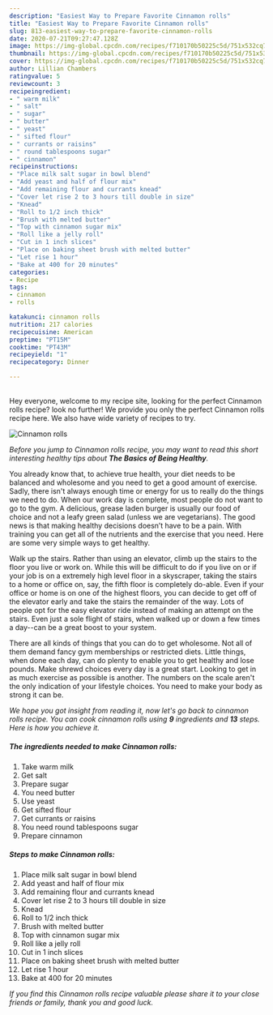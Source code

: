 ```yaml
---
description: "Easiest Way to Prepare Favorite Cinnamon rolls"
title: "Easiest Way to Prepare Favorite Cinnamon rolls"
slug: 813-easiest-way-to-prepare-favorite-cinnamon-rolls
date: 2020-07-21T09:27:47.128Z
image: https://img-global.cpcdn.com/recipes/f710170b50225c5d/751x532cq70/cinnamon-rolls-recipe-main-photo.jpg
thumbnail: https://img-global.cpcdn.com/recipes/f710170b50225c5d/751x532cq70/cinnamon-rolls-recipe-main-photo.jpg
cover: https://img-global.cpcdn.com/recipes/f710170b50225c5d/751x532cq70/cinnamon-rolls-recipe-main-photo.jpg
author: Lillian Chambers
ratingvalue: 5
reviewcount: 3
recipeingredient:
- " warm milk"
- " salt"
- " sugar"
- " butter"
- " yeast"
- " sifted flour"
- " currants or raisins"
- " round tablespoons sugar"
- " cinnamon"
recipeinstructions:
- "Place milk salt sugar in bowl blend"
- "Add yeast and half of flour mix"
- "Add remaining flour and currants knead"
- "Cover let rise 2 to 3 hours till double in size"
- "Knead"
- "Roll to 1/2 inch thick"
- "Brush with melted butter"
- "Top with cinnamon sugar mix"
- "Roll like a jelly roll"
- "Cut in 1 inch slices"
- "Place on baking sheet brush with melted butter"
- "Let rise 1 hour"
- "Bake at 400 for 20 minutes"
categories:
- Recipe
tags:
- cinnamon
- rolls

katakunci: cinnamon rolls 
nutrition: 217 calories
recipecuisine: American
preptime: "PT15M"
cooktime: "PT43M"
recipeyield: "1"
recipecategory: Dinner

---
```

<br>
Hey everyone, welcome to my recipe site, looking for the perfect Cinnamon rolls recipe? look no further! We provide you only the perfect Cinnamon rolls recipe here. We also have wide variety of recipes to try.
<br>


![Cinnamon rolls](https://img-global.cpcdn.com/recipes/f710170b50225c5d/751x532cq70/cinnamon-rolls-recipe-main-photo.jpg)

<i>Before you jump to Cinnamon rolls recipe, you may want to read this short interesting healthy tips about <strong>The Basics of Being Healthy</strong>.</i>

You already know that, to achieve true health, your diet needs to be balanced and wholesome and you need to get a good amount of exercise. Sadly, there isn't always enough time or energy for us to really do the things we need to do. When our work day is complete, most people do not want to go to the gym. A delicious, grease laden burger is usually our food of choice and not a leafy green salad (unless we are vegetarians). The good news is that making healthy decisions doesn’t have to be a pain. With training you can get all of the nutrients and the exercise that you need. Here are some very simple ways to get healthy.

Walk up the stairs. Rather than using an elevator, climb up the stairs to the floor you live or work on. While this will be difficult to do if you live on or if your job is on a extremely high level floor in a skyscraper, taking the stairs to a home or office on, say, the fifth floor is completely do-able. Even if your office or home is on one of the highest floors, you can decide to get off of the elevator early and take the stairs the remainder of the way. Lots of people opt for the easy elevator ride instead of making an attempt on the stairs. Even just a sole flight of stairs, when walked up or down a few times a day--can be a great boost to your system. 

There are all kinds of things that you can do to get wholesome. Not all of them demand fancy gym memberships or restricted diets. Little things, when done each day, can do plenty to enable you to get healthy and lose pounds. Make shrewd choices every day is a great start. Looking to get in as much exercise as possible is another. The numbers on the scale aren't the only indication of your lifestyle choices. You need to make your body as strong it can be. 


<i>We hope you got insight from reading it, now let's go back to cinnamon rolls recipe. You can cook cinnamon rolls using <strong>9</strong> ingredients and <strong>13</strong> steps. Here is how you achieve it.
</i>

##### The ingredients needed to make Cinnamon rolls:

1. Take  warm milk
1. Get  salt
1. Prepare  sugar
1. You need  butter
1. Use  yeast
1. Get  sifted flour
1. Get  currants or raisins
1. You need  round tablespoons sugar
1. Prepare  cinnamon


##### Steps to make Cinnamon rolls:

1. Place milk salt sugar in bowl blend
1. Add yeast and half of flour mix
1. Add remaining flour and currants knead
1. Cover let rise 2 to 3 hours till double in size
1. Knead
1. Roll to 1/2 inch thick
1. Brush with melted butter
1. Top with cinnamon sugar mix
1. Roll like a jelly roll
1. Cut in 1 inch slices
1. Place on baking sheet brush with melted butter
1. Let rise 1 hour
1. Bake at 400 for 20 minutes


<i>If you find this Cinnamon rolls recipe valuable please share it to your close friends or family, thank you and good luck.</i>
